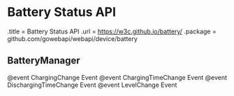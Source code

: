 # Battery Status API

.title = Battery Status API
.url = <https://w3c.github.io/battery/>
.package = github.com/gowebapi/webapi/device/battery

## BatteryManager

@event ChargingChange Event
@event ChargingTimeChange Event
@event DischargingTimeChange Event
@event LevelChange Event
